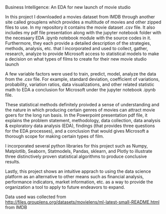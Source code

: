 Business Intelligence: An EDA for new launch of movie studio

In this project I downloaded a movies dataset from IMDB through another site called grouplens which provides a multitude of movies and other zipped files to use. In my repository it contains the movie dataset .csv file. It also includes my pdf file presentation along with the jupyter notebook folder with the necesaary EDA .ipynb notebook module with the source codes in it. Furthermore, they each provide a detailed description of the strategies, methods, analysis, etc. that I incorporated and used to collect, gather, research, analyze to provide Microsoft access to statistical models to make a decision on what types of films to create for their new movie studio launch

A few variable factors were used to train, predict, model, analyze the data from the .csv file. For example, standard deviation, coefficient of variations, probability, variation ratios, data visualizations, and other related statistic math to EDA a conclusion for Microsoft under the jupyter notebook .ipynb file. 

These statistical methods definitely proivded a sense of understanding and the nature in which producing certain genres of movies can attract movie goers for the long run basis. In the Powerpoint presentation pdf file, it explains the problem statement, methodology, data collection, data analysis & exploratory data analysis (EDA), findings (that provides three questions for the EDA processes), and a conclusion that would gives Microsoft a thorough scope for making certain types of film.

I incorporated several python libraries for this project such as Numpy, Matplotlib, Seaborn, Statmodels, Pandas, sklearn, and Plotly to illustrate three distinctively proven statistical algorithms to produce conclusive results.

Lastly, this project shows an intuitive apprach to using the data science platform as an alternative to other means such as financial analysis, performance indicators, market information, etc. as a way to provide the organization a tool to apply to future endeavors to expand.

Data used was collected from http://files.grouplens.org/datasets/movielens/ml-latest-small-README.html from IMDB
